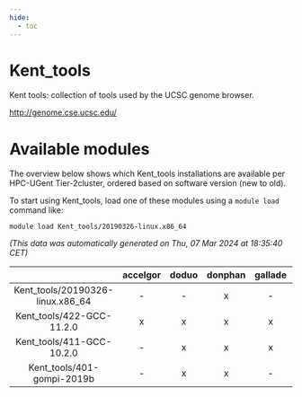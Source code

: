 ```yaml
---
hide:
  - toc
---
```


Kent_tools
==========


Kent tools: collection of tools used by the UCSC genome browser.

http://genome.cse.ucsc.edu/
# Available modules


The overview below shows which Kent_tools installations are available per HPC-UGent Tier-2cluster, ordered based on software version (new to old).

To start using Kent_tools, load one of these modules using a `module load` command like:

```shell
module load Kent_tools/20190326-linux.x86_64
```

*(This data was automatically generated on Thu, 07 Mar 2024 at 18:35:40 CET)*  

| |accelgor|doduo|donphan|gallade|joltik|skitty|
| :---: | :---: | :---: | :---: | :---: | :---: | :---: |
|Kent_tools/20190326-linux.x86_64|-|-|x|-|x|-|
|Kent_tools/422-GCC-11.2.0|x|x|x|x|x|x|
|Kent_tools/411-GCC-10.2.0|-|x|x|x|x|x|
|Kent_tools/401-gompi-2019b|-|x|x|-|x|x|
